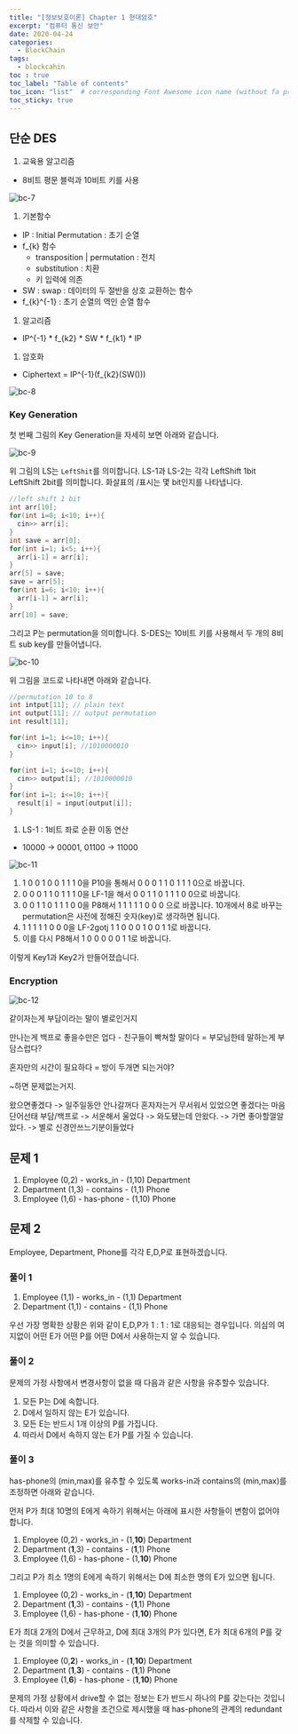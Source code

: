```yaml
---
title: "[정보보호이론] Chapter 1 현대암호"
excerpt: "컴퓨터 통신 보안"
date: 2020-04-24
categories:
  - BlockChain
tags:
  - blockcahin
toc : true
toc_label: "Table of contents"
toc_icon: "list"  # corresponding Font Awesome icon name (without fa prefix)
toc_sticky: true
---
```


## 단순 DES

1. 교육용 알고리즘
  - 8비트 평문 블럭과 10비트 키를 사용

![bc-7](/assets/images/blockchain/bc-7.jpg)  

1. 기본함수
  - IP : Initial Permutation : 초기 순열
  - f_{k} 함수
    - transposition | permutation : 전치
    - substitution : 치환
    - 키 입력에 의존
  - SW : swap : 데이터의 두 절반을 상호 교환하는 함수
  - f_{k}^{-1} : 초기 순열의 역인 순열 함수
1. 알고리즘
  - IP^{-1} * f_{k2} * SW * f_{k1} * IP
1. 암호화
  - Ciphertext = IP^{-1}(f_{k2}(SW()))

![bc-8](/assets/images/blockchain/bc-8.jpg)  

### Key Generation

첫 번째 그림의 Key Generation을 자세히 보면 아래와 같습니다.  

![bc-9](/assets/images/blockchain/bc-9.jpg)  

위 그림의 LS는 `LeftShit`를 의미합니다. LS-1과 LS-2는 각각 LeftShift 1bit LeftShift 2bit를 의미합니다. 화살표의 /표시는 몇 bit인지를 나타냅니다.  

```cpp
//left shift 1 bit
int arr[10];
for(int i=0; i<10; i++){
  cin>> arr[i];
}
int save = arr[0];
for(int i=1; i<5; i++){
  arr[i-1] = arr[i];
}
arr[5] = save;
save = arr[5];
for(int i=6; i<10; i++){
  arr[i-1] = arr[i];
}
arr[10] = save;
```

그리고 P는 permutation을 의미합니다. S-DES는 10비트 키를 사용해서 두 개의 8비트 sub key를 만들어냅니다. 

![bc-10](/assets/images/blockchain/bc-10.jpg)  

위 그림을 코드로 나타내면 아래와 같습니다. 

```cpp
//permutation 10 to 8
int intput[11]; // plain text
int output[11]; // output permutation
int result[11];

for(int i=1; i<=10; i++){
  cin>> input[i]; //1010000010
}

for(int i=1; i<=10; i++){
  cin>> output[i]; //1010000010
}
for(int i=1; i<=10; i++){
  result[i] = input[output[i]];
}
```

1. LS-1 : 1비트 좌로 순환 이동 연산
  - 10000 -> 00001, 01100 -> 11000


![bc-11](/assets/images/blockchain/bc-11.jpg)  

1. 1 0 0 1 0 0 1 1 1 0을 P10을 통해서 0 0 0 1 1 0 1 1 1 0으로 바꿉니다.
1. 0 0 0 1 1 0 1 1 1 0을 LF-1을 해서 0 0 1 1 0 1 1 1 0 0으로 바꿉니다.
1. 0 0 1 1 0 1 1 1 0 0을 P8해서 1 1 1 1 1 0 0 0 으로 바꿉니다. 10개에서 8로 바꾸는 permutation은 사전에 정해진 숫자(key)로 생각하면 됩니다.
1. 1 1 1 1 1 0 0 0을 LF-2gotj 1 1 0 0 0 1 0 0 1 1로 바꿉니다.
1. 이를 다시 P8해서 1 0 0 0 0 0 1 1로 바꿉니다. 

이렇게 Key1과 Key2가 만들어졌습니다.  

### Encryption

![bc-12](/assets/images/blockchain/bc-12.jpg)  


같이자는게 부담이라는 말이 별로인거지

만나는게 백프로 좋을수만은 업다 - 친구들이 빡쳐할 말이다 = 부모님한테 말하는게 부담스럽다?

혼자만의 시간이 필요하다 = 방이 두개면 되는거야?

~하면 문제없는거지. 

왔으면좋겠다 -> 일주일동안 안나갈꺼다
혼자자는거 무서워서 있었으면 좋겠다는 마음
단어선태 부담/백프로 -> 서운해서 울었다 
-> 와도됐는데 안왔다. -> 가면 좋아할껄알았다. -> 별로 신경안쓰느기분이들었다

## 문제 1

1. Employee (0,2) - works_in - (1,10) Department
2. Department (1,3) - contains - (1,1) Phone
3. Employee (1,6) - has-phone - (1,10) Phone

## 문제 2

Employee, Department, Phone를 각각 E,D,P로 표현하겠습니다.

### 풀이 1

1. Employee (1,1) - works_in - (1,1) Department
2. Department (1,1) - contains - (1,1) Phone

우선 가장 명확한 상황은 위와 같이 E,D,P가 1 : 1 : 1로 대응되는 경우입니다. 의심의 여지없이 어떤 E가 어떤 P를 어떤 D에서 사용하는지 알 수 있습니다.  

### 풀이 2

문제의 가정 사항에서 변경사항이 없을 때 다음과 같은 사항을 유추할수 있습니다.

1. 모든 P는 D에 속합니다.
2. D에서 일하지 않는 E가 있습니다.
3. 모든 E는 반드시 1개 이상의 P를 가집니다.
4. 따라서 D에서 속하지 않는 E가 P를 가질 수 있습니다.  

### 풀이 3

has-phone의 (min,max)를 유추할 수 있도록 works-in과 contains의 (min,max)를 조정하면 아래와 같습니다. 

먼저 P가 최대 10명의 E에게 속하기 위해서는 아래에 표시한 사항들이 변함이 없어야 합니다.  

1. Employee (0,2) - works_in - (1,**10**) Department
2. Department (**1**,3) - contains - (**1**,1) Phone
3. Employee (1,6) - has-phone - (1,**10**) Phone

그리고 P가 최소 1명의 E에게 속하기 위해서는 D에 최소한 명의 E가 있으면 됩니다. 

1. Employee (0,2) - works_in - (**1**,**10**) Department
2. Department (**1**,3) - contains - (**1**,1) Phone
3. Employee (1,6) - has-phone - (**1**,**10**) Phone

E가 최대 2개의 D에서 근무하고, D에 최대 3개의 P가 있다면, E가 최대 6개의 P를 갖는 것을 의미할 수 있습니다. 

1. Employee (0,**2**) - works_in - (**1**,**10**) Department
2. Department (**1**,**3**) - contains - (**1**,1) Phone
3. Employee (1,**6**) - has-phone - (**1**,**10**) Phone

문제의 가정 상황에서 drive할 수 없는 정보는 E가 반드시 하나의 P를 갖는다는 것입니다. 따라서 이와 같은 사항을 조건으로 제시했을 때 has-phone의 관계의 redundant를 삭제할 수 있습니다. 